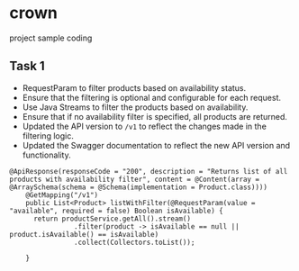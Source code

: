 # crown

project sample coding

## Task 1

- RequestParam to filter products based on availability status.
- Ensure that the filtering is optional and configurable for each request.
- Use Java Streams to filter the products based on availability.
- Ensure that if no availability filter is specified, all products are returned.
- Updated the API version to `/v1` to reflect the changes made in the filtering logic.
- Updated the Swagger documentation to reflect the new API version and functionality.

```
@ApiResponse(responseCode = "200", description = "Returns list of all products with availability filter", content = @Content(array = @ArraySchema(schema = @Schema(implementation = Product.class))))
    @GetMapping("/v1")
    public List<Product> listWithFilter(@RequestParam(value = "available", required = false) Boolean isAvailable) {
      return productService.getAll().stream()
                .filter(product -> isAvailable == null || product.isAvailable() == isAvailable)
                .collect(Collectors.toList());

    }

```
